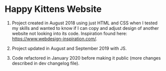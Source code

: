 # Happy Kittens Website

1. Project created in August 2018 using just HTML and CSS when I tested my skills and wanted to know if I can copy and adjust design of another website not looking into its code. Inspiration found here: https://www.webdesign-inspiration.com/.

2. Project updated in August and September 2019 with JS.

3. Code refactored in January 2020 before making it public (more changes described in dev changelog file).